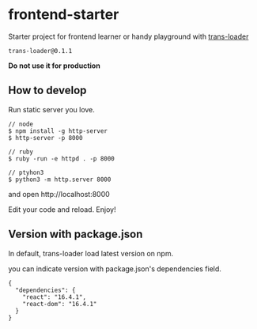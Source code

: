 # frontend-starter

Starter project for frontend learner or handy playground with [trans-loader](https://github.com/mizchi/trans-loader)

`trans-loader@0.1.1`

**Do not use it for production**

## How to develop

Run static server you love.

```
// node
$ npm install -g http-server
$ http-server -p 8000

// ruby
$ ruby -run -e httpd . -p 8000

// ptyhon3
$ python3 -m http.server 8000
```

and open http://localhost:8000

Edit your code and reload. Enjoy!

## Version with package.json

In default, trans-loader load latest version on npm.

you can indicate version with package.json's dependencies field.

```
{
  "dependencies": {
    "react": "16.4.1",
    "react-dom": "16.4.1"
  }
}
```
